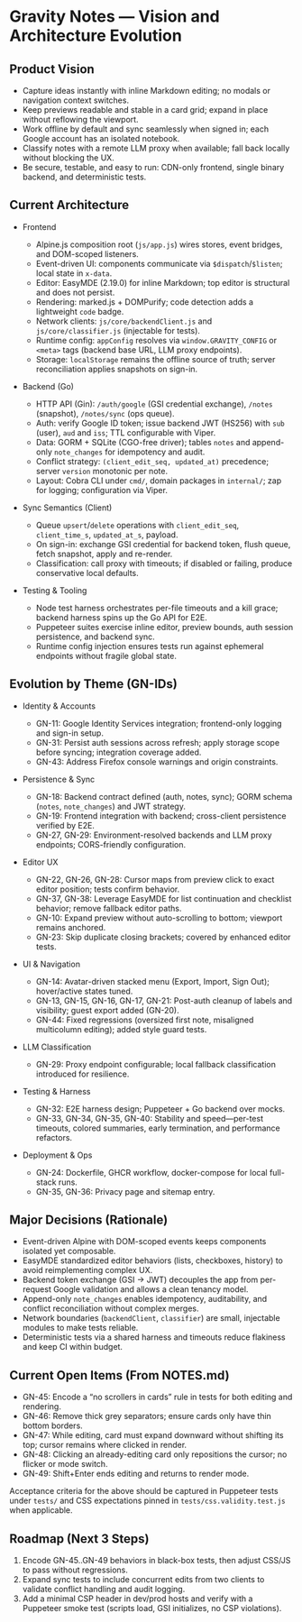 # Gravity Notes — Vision and Architecture Evolution

## Product Vision

- Capture ideas instantly with inline Markdown editing; no modals or navigation context switches.
- Keep previews readable and stable in a card grid; expand in place without reflowing the viewport.
- Work offline by default and sync seamlessly when signed in; each Google account has an isolated notebook.
- Classify notes with a remote LLM proxy when available; fall back locally without blocking the UX.
- Be secure, testable, and easy to run: CDN-only frontend, single binary backend, and deterministic tests.

## Current Architecture

- Frontend
  - Alpine.js composition root (`js/app.js`) wires stores, event bridges, and DOM-scoped listeners.
  - Event-driven UI: components communicate via `$dispatch`/`$listen`; local state in `x-data`.
  - Editor: EasyMDE (2.19.0) for inline Markdown; top editor is structural and does not persist.
  - Rendering: marked.js + DOMPurify; code detection adds a lightweight `code` badge.
  - Network clients: `js/core/backendClient.js` and `js/core/classifier.js` (injectable for tests).
  - Runtime config: `appConfig` resolves via `window.GRAVITY_CONFIG` or `<meta>` tags (backend base URL, LLM proxy endpoints).
  - Storage: `localStorage` remains the offline source of truth; server reconciliation applies snapshots on sign-in.

- Backend (Go)
  - HTTP API (Gin): `/auth/google` (GSI credential exchange), `/notes` (snapshot), `/notes/sync` (ops queue).
  - Auth: verify Google ID token; issue backend JWT (HS256) with `sub` (user), `aud` and `iss`; TTL configurable with Viper.
  - Data: GORM + SQLite (CGO-free driver); tables `notes` and append-only `note_changes` for idempotency and audit.
  - Conflict strategy: `(client_edit_seq, updated_at)` precedence; server `version` monotonic per note.
  - Layout: Cobra CLI under `cmd/`, domain packages in `internal/`; zap for logging; configuration via Viper.

- Sync Semantics (Client)
  - Queue `upsert`/`delete` operations with `client_edit_seq`, `client_time_s`, `updated_at_s`, payload.
  - On sign-in: exchange GSI credential for backend token, flush queue, fetch snapshot, apply and re-render.
  - Classification: call proxy with timeouts; if disabled or failing, produce conservative local defaults.

- Testing & Tooling
  - Node test harness orchestrates per-file timeouts and a kill grace; backend harness spins up the Go API for E2E.
  - Puppeteer suites exercise inline editor, preview bounds, auth session persistence, and backend sync.
  - Runtime config injection ensures tests run against ephemeral endpoints without fragile global state.

## Evolution by Theme (GN-IDs)

- Identity & Accounts
  - GN-11: Google Identity Services integration; frontend-only logging and sign-in setup.
  - GN-31: Persist auth sessions across refresh; apply storage scope before syncing; integration coverage added.
  - GN-43: Address Firefox console warnings and origin constraints.

- Persistence & Sync
  - GN-18: Backend contract defined (auth, notes, sync); GORM schema (`notes`, `note_changes`) and JWT strategy.
  - GN-19: Frontend integration with backend; cross-client persistence verified by E2E.
  - GN-27, GN-29: Environment-resolved backends and LLM proxy endpoints; CORS-friendly configuration.

- Editor UX
  - GN-22, GN-26, GN-28: Cursor maps from preview click to exact editor position; tests confirm behavior.
  - GN-37, GN-38: Leverage EasyMDE for list continuation and checklist behavior; remove fallback editor paths.
  - GN-10: Expand preview without auto-scrolling to bottom; viewport remains anchored.
  - GN-23: Skip duplicate closing brackets; covered by enhanced editor tests.

- UI & Navigation
  - GN-14: Avatar-driven stacked menu (Export, Import, Sign Out); hover/active states tuned.
  - GN-13, GN-15, GN-16, GN-17, GN-21: Post-auth cleanup of labels and visibility; guest export added (GN-20).
  - GN-44: Fixed regressions (oversized first note, misaligned multicolumn editing); added style guard tests.

- LLM Classification
  - GN-29: Proxy endpoint configurable; local fallback classification introduced for resilience.

- Testing & Harness
  - GN-32: E2E harness design; Puppeteer + Go backend over mocks.
  - GN-33, GN-34, GN-35, GN-40: Stability and speed—per-test timeouts, colored summaries, early termination, and performance refactors.

- Deployment & Ops
  - GN-24: Dockerfile, GHCR workflow, docker-compose for local full-stack runs.
  - GN-35, GN-36: Privacy page and sitemap entry.

## Major Decisions (Rationale)

- Event-driven Alpine with DOM-scoped events keeps components isolated yet composable.
- EasyMDE standardized editor behaviors (lists, checkboxes, history) to avoid reimplementing complex UX.
- Backend token exchange (GSI → JWT) decouples the app from per-request Google validation and allows a clean tenancy model.
- Append-only `note_changes` enables idempotency, auditability, and conflict reconciliation without complex merges.
- Network boundaries (`backendClient`, `classifier`) are small, injectable modules to make tests reliable.
- Deterministic tests via a shared harness and timeouts reduce flakiness and keep CI within budget.

## Current Open Items (From NOTES.md)

- GN-45: Encode a “no scrollers in cards” rule in tests for both editing and rendering.
- GN-46: Remove thick grey separators; ensure cards only have thin bottom borders.
- GN-47: While editing, card must expand downward without shifting its top; cursor remains where clicked in render.
- GN-48: Clicking an already-editing card only repositions the cursor; no flicker or mode switch.
- GN-49: Shift+Enter ends editing and returns to render mode.

Acceptance criteria for the above should be captured in Puppeteer tests under `tests/` and CSS expectations pinned in `tests/css.validity.test.js` when applicable.

## Roadmap (Next 3 Steps)

1) Encode GN-45..GN-49 behaviors in black-box tests, then adjust CSS/JS to pass without regressions.
2) Expand sync tests to include concurrent edits from two clients to validate conflict handling and audit logging.
3) Add a minimal CSP header in dev/prod hosts and verify with a Puppeteer smoke test (scripts load, GSI initializes, no CSP violations).

